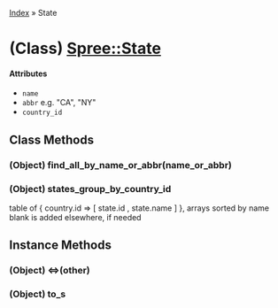 [Index](../_index.md) » State

# (Class) [Spree::State](http://m.gymplayer.com/state.rb)

#### Attributes
* `name`
* `abbr` e.g. "CA", "NY"
* `country_id`

## Class Methods
### (Object) **find_all_by_name_or_abbr**(name_or_abbr)


### (Object) **states_group_by_country_id**
table of { country.id => [ state.id , state.name ] }, arrays sorted by name blank is added 
elsewhere, if needed

## Instance Methods
### (Object) **<=>**(other)


### (Object) **to_s**

